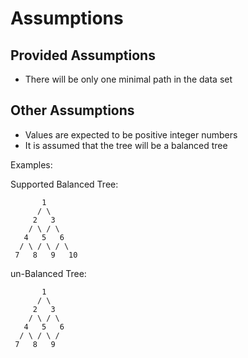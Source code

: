 # Assumptions

## Provided Assumptions

- There will be only one minimal path in the data set

## Other Assumptions

- Values are expected to be positive integer numbers
- It is assumed that the tree will be a balanced tree

Examples:

Supported Balanced Tree:

           1
          / \
         2   3
        / \ / \
       4   5   6
      / \ / \ / \  
     7   8   9   10
     
 un-Balanced Tree:
 
           1
          / \
         2   3
        / \ / \
       4   5   6
      / \ / \ /   
     7   8   9   
